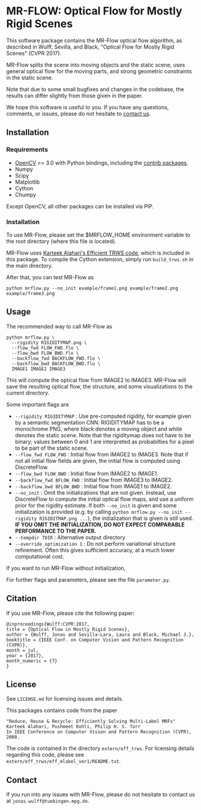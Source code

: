 MR-FLOW: Optical Flow for Mostly Rigid Scenes
=============================================

This software package contains the MR-Flow optical flow algorithm, as described in Wulff, Sevilla, and Black, "Optical Flow for Mostly Rigid Scenes" (CVPR 2017).

MR-Flow splits the scene into moving objects and the static scene, uses general optical flow for the moving parts, and strong geometric constraints in the static scene.

Note that due to some small bugfixes and changes in the codebase, the results can differ slightly from those given in the paper.

We hope this software is useful to you.
If you have any questions, comments, or issues, please do not hesitate to [contact us](mailto:jonas.wulff@tuebingen.mpg.de).


Installation
------------

### Requirements

* [OpenCV](http://www.opencv.org) >= 3.0 with Python bindings, including the [contrib packages](https://github.com/opencv/opencv_contrib).
* Numpy
* Scipy
* Matplotlib
* Cython
* Chumpy

Except OpenCV, all other packages can be installed via PIP.



### Installation

To use MR-Flow, please set the $MRFLOW_HOME environment variable to the root directory (where this file is located).

MR-Flow uses [Karteek Alahari's Efficient TRWS code](https://lear.inrialpes.fr/people/alahari/code/eff_mlabel.html), which is included in this package.
To compile the Cython extension, simply run `build_trws.sh` in the main directory.

After that, you can test MR-Flow as

    python mrflow.py --no_init example/frame1.png example/frame2.png example/frame3.png



Usage
--------

The recommended way to call MR-Flow as

    python mrflow.py \
      --rigidity RIGIDITYMAP.png \
      --flow_fwd FLOW_FWD.flo \
      --flow_bwd FLOW_BWD.flo \
      --backflow_fwd BACKFLOW_FWD.flo \
      --backflow_bwd BACKFLOW_BWD.flo \
      IMAGE1 IMAGE2 IMAGE3
    
This will compute the optical flow from IMAGE2 to IMAGE3.
MR-Flow will save the resulting optical flow, the structure, and some visualizations to the current directory.

Some important flags are

* `--rigidity RIGIDITYMAP` : Use pre-computed rigidity, for example given by a semantic segmentation CNN. RIGIDITYMAP has to be a monochrome PNG, where black denotes a moving object and white denotes the static scene. Note that the rigiditymap does not have to be binary; values between 0 and 1 are interpreted as probabilties for a pixel to be part of the static scene.
* `--flow_fwd FLOW_FWD` : Initial flow from IMAGE2 to IMAGE3. Note that if not all initial flow fields are given, the initial flow is computed using DiscreteFlow.
* `--flow_bwd FLOW_BWD` : Initial flow from IMAGE2 to IMAGE1.
* `--backflow_fwd BFLOW_FWD` : Initial flow from IMAGE3 to IMAGE2.
* `--backflow_bwd BFLOW_BWD` : Initial flow from IMAGE1 to IMAGE2.
* `--no_init`  : Omit the initializations that are not given. Instead, use DiscreteFlow to compute the initial optical flow maps, and use a uniform prior for the rigidity estimate. If both `--no_init` is given and some initialization is provided (e.g. by calling `python mrflow.py --no_init --rigidity RIGIDITMAP.png ...`), the initialization that is given is still used. **IF YOU OMIT THE INITIALIZATION, DO NOT EXPECT COMPARABLE PERFORMANCE TO THE PAPER.**
* `--tempdir TDIR` : Alternative output directory 
* `--override_optimization 1` : Do not perform variational structure refinement. Often this gives sufficient accuracy, at a much lower computational cost.


If you want to run MR-Flow without initialization, 



For further flags and parameters, please see the file `parameter.py`.


Citation
--------

If you use MR-Flow, please cite the following paper: 

    @inproceedings{Wulff:CVPR:2017,
    title = {Optical Flow in Mostly Rigid Scenes},
    author = {Wulff, Jonas and Sevilla-Lara, Laura and Black, Michael J.},
    booktitle = {IEEE Conf. on Computer Vision and Pattern Recognition (CVPR)},
    month = jul,
    year = {2017},
    month_numeric = {7}
    }


License
-------

See `LICENSE.md` for licensing issues and details.

This packages contains code from the paper
    
    "Reduce, Reuse & Recycle: Efficiently Solving Multi-Label MRFs"
    Karteek Alahari, Pushmeet Kohli, Philip H. S. Torr
    In IEEE Conference on Computer Vision and Pattern Recognition (CVPR), 2008. 
    
The code is contained in the directory `extern/eff_trws`.
For licensing details regarding this code, please see `extern/eff_trws/eff_mlabel_ver1/README.txt`.


Contact
-------

If you run into any issues with MR-Flow, please do not hesitate to contact us at
`jonas.wulff@tuebingen.mpg.de`.
